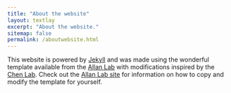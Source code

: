 ```yaml
---
title: "About the website"
layout: textlay
excerpt: "About the website."
sitemap: false
permalink: /aboutwebsite.html
---
```



This website is powered by [Jekyll](https://jekyllrb.com) and was made using the wonderful template available from the [Allan Lab](http://www.allanlab.org/aboutwebsite.html) with modifications inspired by the [Chen Lab](https://popgenchenlab.github.io/). Check out the [Allan Lab site](http://www.allanlab.org/aboutwebsite.html) for information on how to copy and modify the template for yourself. 
